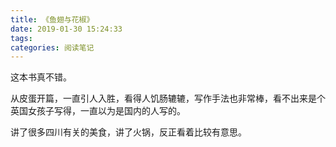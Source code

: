 ```yaml
---
title: 《鱼翅与花椒》
date: 2019-01-30 15:24:33
tags:
categories: 阅读笔记
---
```

这本书真不错。

从皮蛋开篇，一直引人入胜，看得人饥肠辘辘，写作手法也非常棒，看不出来是个英国女孩子写得，一直以为是国内的人写的。

讲了很多四川有关的美食，讲了火锅，反正看着比较有意思。